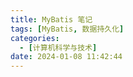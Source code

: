 ```yaml
---
title: MyBatis 笔记
tags: [MyBatis, 数据持久化]
categories:
  - [计算机科学与技术]
date: 2024-01-08 11:42:44
---
```

